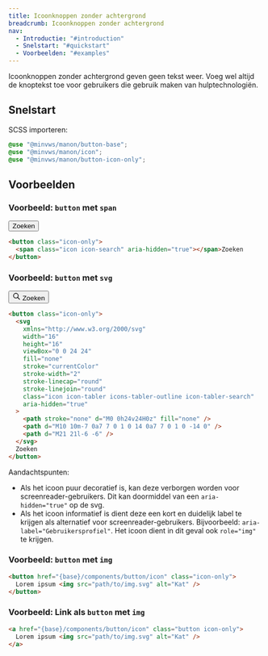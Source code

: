 ```yaml
---
title: Icoonknoppen zonder achtergrond
breadcrumb: Icoonknoppen zonder achtergrond
nav:
  - Introductie: "#introduction"
  - Snelstart: "#quickstart"
  - Voorbeelden: "#examples"
---
```


<p id="introduction">Icoonknoppen zonder achtergrond geven geen tekst weer. Voeg wel altijd de
knoptekst toe voor gebruikers die gebruik maken van hulptechnologiën.</p>

<h2 id="quickstart">Snelstart</h2>

SCSS importeren:

```scss
@use "@minvws/manon/button-base";
@use "@minvws/manon/icon";
@use "@minvws/manon/button-icon-only";
```

<h2 id="examples">Voorbeelden</h2>

### Voorbeeld: `button` met `span`

<button class="icon-only">
  <span class="icon icon-search" aria-hidden="true"></span>Zoeken
</button>

```html
<button class="icon-only">
  <span class="icon icon-search" aria-hidden="true"></span>Zoeken
</button>
```

### Voorbeeld: `button` met `svg`

<button class="icon-only">
  <svg
    xmlns="http://www.w3.org/2000/svg"
    width="16"
    height="16"
    viewBox="0 0 24 24"
    fill="none"
    stroke="currentColor"
    stroke-width="2"
    stroke-linecap="round"
    stroke-linejoin="round"
    class="icon icon-tabler icons-tabler-outline icon-tabler-search"
    aria-hidden="true"
    ><path stroke="none" d="M0 0h24v24H0z" fill="none" /><path
      d="M10 10m-7 0a7 7 0 1 0 14 0a7 7 0 1 0 -14 0"
    /><path d="M21 21l-6 -6" /></svg
  >
  Zoeken
</button>

```html
<button class="icon-only">
  <svg
    xmlns="http://www.w3.org/2000/svg"
    width="16"
    height="16"
    viewBox="0 0 24 24"
    fill="none"
    stroke="currentColor"
    stroke-width="2"
    stroke-linecap="round"
    stroke-linejoin="round"
    class="icon icon-tabler icons-tabler-outline icon-tabler-search"
    aria-hidden="true"
  >
    <path stroke="none" d="M0 0h24v24H0z" fill="none" />
    <path d="M10 10m-7 0a7 7 0 1 0 14 0a7 7 0 1 0 -14 0" />
    <path d="M21 21l-6 -6" />
  </svg>
  Zoeken
</button>
```

<div class="explanation">
  <span>Aandachtspunten:</span>
  <ul>
    <li>
      Als het icoon puur decoratief is, kan deze verborgen worden voor
      screenreader-gebruikers. Dit kan doormiddel van een <code>aria-hidden="true"</code> op de
      svg.
    </li>
    <li>
      Als het icoon informatief is dient deze een kort en duidelijk label te krijgen als
      alternatief voor screenreader-gebruikers. Bijvoorbeeld:
      <code>aria-label="Gebruikersprofiel"</code>. Het icoon dient in dit geval ook
      <code>role="img"</code> te krijgen.
    </li>
  </ul>
</div>

### Voorbeeld: `button` met `img`

<!-- <button class="icon-only"> -->
<!--   Lorem ipsum <img src="/img/cat.svg" alt="Kat" /> -->
<!-- </button> -->

```html
<button href="{base}/components/button/icon" class="icon-only">
  Lorem ipsum <img src="path/to/img.svg" alt="Kat" />
</button>
```

### Voorbeeld: Link als `button` met `img`

<!-- <a href="{base}/components/button/icon" class="button icon-only"> -->
<!--   Lorem ipsum <img src="" alt="Kat" /> -->
<!-- </a> -->

```html
<a href="{base}/components/button/icon" class="button icon-only">
  Lorem ipsum <img src="path/to/img.svg" alt="Kat" />
</a>
```
